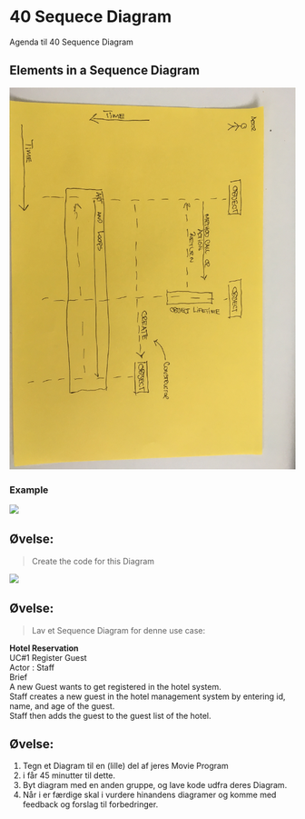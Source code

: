 # 40 Sequece Diagram
Agenda til 40 Sequence Diagram 

## Elements in a Sequence Diagram
<img src="https://github.com/dat18v2/34_sd/blob/master/img/IMG_3741.JPG" width="600px">

### Example
<img src="https://github.com/dat18v2/34_sd/blob/master/img/ATM_SD.JPG" width="600px">

## Øvelse: 

> Create the code for this Diagram    

<img src="https://github.com/dat18v2/34_sd/blob/master/img/SD_Exercise.JPG" width="600px">

## Øvelse:
> Lav et Sequence Diagram for denne use case:

**Hotel Reservation**    
UC#1 Register Guest    
Actor : Staff    
Brief    
A new Guest wants to get registered in the hotel system.    
Staff creates a new guest in the hotel management system by entering  id, name, and age of the guest.    
Staff then adds the guest to the guest list of the hotel.

## Øvelse:

1. Tegn et Diagram til en (lille) del af jeres Movie Program
  1. i får 45 minutter til dette.
2. Byt diagram med en anden gruppe, og lave kode udfra deres Diagram.
  2. Når i er færdige skal i vurdere hinandens diagramer og komme med feedback og forslag til forbedringer. 
